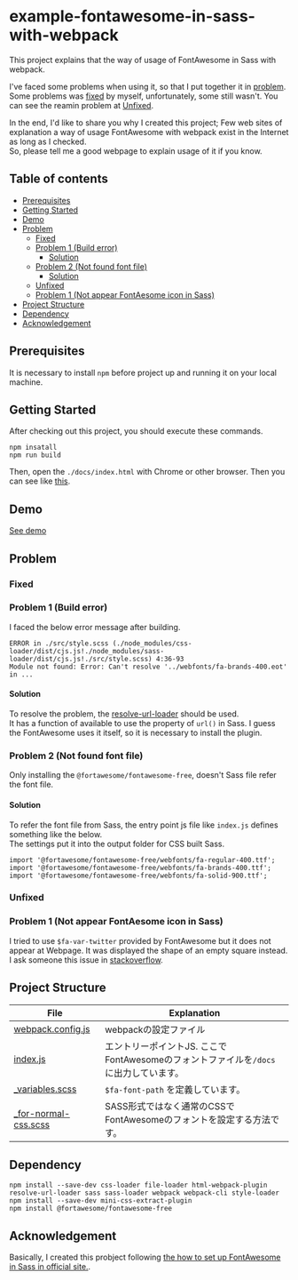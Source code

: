 # example-fontawesome-in-sass-with-webpack
This project explains that the way of usage of FontAwesome in Sass with webpack.  

I've faced some problems when using it, so that I put together it in [problem](#problem).  
Some problems was [fixed](#fixed) by myself, unfortunately, some still wasn't. You can see the reamin problem at [Unfixed](#unfixed).  

In the end, I'd like to share you why I created this project; Few web sites of explanation a way of usage FontAwesome with webpack exist in the Internet as long as I checked.  
So, please tell me a good webpage to explain usage of it if you know.  


<!-- START doctoc generated TOC please keep comment here to allow auto update -->
<!-- DON'T EDIT THIS SECTION, INSTEAD RE-RUN doctoc TO UPDATE -->
## Table of contents

- [Prerequisites](#prerequisites)
- [Getting Started](#getting-started)
- [Demo](#demo)
- [Problem](#problem)
  - [Fixed](#fixed)
  - [Problem 1 (Build error)](#problem-1-build-error)
    - [Solution](#solution)
  - [Problem 2 (Not found font file)](#problem-2-not-found-font-file)
    - [Solution](#solution-1)
  - [Unfixed](#unfixed)
  - [Problem 1 (Not appear FontAesome icon in Sass)](#problem-1-not-appear-fontaesome-icon-in-sass)
- [Project Structure](#project-structure)
- [Dependency](#dependency)
- [Acknowledgement](#acknowledgement)

<!-- END doctoc generated TOC please keep comment here to allow auto update -->



## Prerequisites
It is necessary to install ```npm``` before project up and running it on your local machine.  


## Getting Started
After checking out this project, you should execute these commands.  
```
npm insatall
npm run build
```

Then, open the ```./docs/index.html``` with Chrome or other browser. Then you can see like [this](https://fukugit.github.io/example-fontawesome-in-sass-with-webpack/index.html).  


## Demo
[See demo](https://fukugit.github.io/example-fontawesome-in-sass-with-webpack/index.html)


## Problem
### Fixed

### Problem 1 (Build error)
I faced the below error message after building.  
```
ERROR in ./src/style.scss (./node_modules/css-loader/dist/cjs.js!./node_modules/sass-loader/dist/cjs.js!./src/style.scss) 4:36-93
Module not found: Error: Can't resolve '../webfonts/fa-brands-400.eot' in ...
```

#### Solution
To resolve the problem, the [resolve-url-loader](https://www.npmjs.com/package/resolve-url-loader?utm_source=pocket_mylist) should be used.  
It has a function of available to use the property of ```url()``` in Sass. 
I guess the FontAwesome uses it itself, so it is necessary to install the plugin.  

### Problem 2 (Not found font file)
Only installing the ```@fortawesome/fontawesome-free```, doesn't Sass file refer the font file.  

#### Solution
To refer the font file from Sass, the entry point js file like ```index.js``` defines something like the below.  
The settings put it into the output folder for CSS built Sass.  
```
import '@fortawesome/fontawesome-free/webfonts/fa-regular-400.ttf';
import '@fortawesome/fontawesome-free/webfonts/fa-brands-400.ttf';
import '@fortawesome/fontawesome-free/webfonts/fa-solid-900.ttf';
```

### Unfixed
### Problem 1 (Not appear FontAesome icon in Sass)
I tried to use ```$fa-var-twitter``` provided by FontAwesome but it does not appear at Webpage. It was displayed the shape of an empty square instead.  
I ask someone this issue in [stackoverflow](https://stackoverflow.com/questions/69013214/fontawesome-icon-in-sass-with-webpack-is-not-displayed).  

## Project Structure
| File                                    | Explanation                                               |
| --------------------------------------- | --------------------------------------------------------- |
| [webpack.config.js](/webpack.config.js) | webpackの設定ファイル                                            |
| [index.js](/src/index.js)               | エントリーポイントJS. ここでFontAwesomeのフォントファイルを```/docs```に出力しています。 |
| [_variables.scss](/src/_variables.scss) | ```$fa-font-path``` を定義しています。                             |
| [_for-normal-css.scss](/src/_for-normal-css.scss) | SASS形式ではなく通常のCSSでFontAwesomeのフォントを設定する方法です。                             |


## Dependency 

```
npm install --save-dev css-loader file-loader html-webpack-plugin resolve-url-loader sass sass-loader webpack webpack-cli style-loader
npm install --save-dev mini-css-extract-plugin
npm install @fortawesome/fontawesome-free
```

## Acknowledgement

Basically, I created this probject following [the how to set up FontAwesome in Sass in official site.](https://fontawesome.com/v5.0/how-to-use/on-the-web/using-with/sass).  

